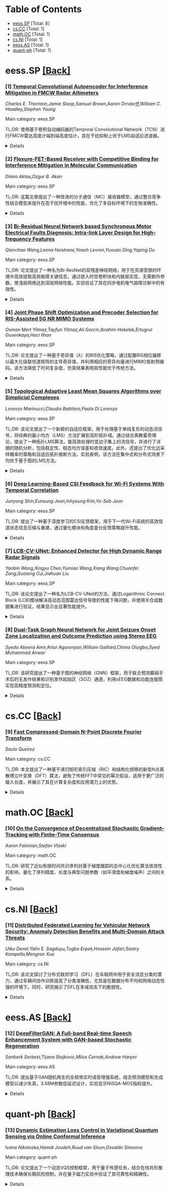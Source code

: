 <div id=toc></div>

# Table of Contents

- [eess.SP](#eess.SP) [Total: 8]
- [cs.CC](#cs.CC) [Total: 1]
- [math.OC](#math.OC) [Total: 1]
- [cs.NI](#cs.NI) [Total: 1]
- [eess.AS](#eess.AS) [Total: 1]
- [quant-ph](#quant-ph) [Total: 1]


<div id='eess.SP'></div>

# eess.SP [[Back]](#toc)

### [1] [Temporal Convolutional Autoencoder for Interference Mitigation in FMCW Radar Altimeters](https://arxiv.org/abs/2505.22783)
*Charles E. Thornton,Jamie Sloop,Samuel Brown,Aaron Orndorff,William C. Headley,Stephen Young*

Main category: eess.SP

TL;DR: 使用基于卷积自动编码器的Temporal Convolutional Network（TCN）进行FMCW雷达高度计端到端高度估计，其在干扰抑制上优于LMS自适应滤波器。


<details>
  <summary>Details</summary>
Motivation: 研究如何利用深度学习技术直接处理FMCW接收信号，通过抑制干扰提升高度估计的准确性。

Method: 采用TCN自动编码器模型，利用信号中的时间相关性进行端到端干扰抑制，直接处理FMCW信号而非现有方法的中频信号。

Result: TCN自动编码器在干扰抑制上表现优于传统LMS自适应滤波器，展示了深度学习在FMCW信号处理中的潜力。

Conclusion: 该研究为FMCW雷达干扰抑制提供了新的深度学习方案，并指出了实时性和泛化能力是未来研究的重点方向。

Abstract: We investigate the end-to-end altitude estimation performance of a
convolutional autoencoder-based interference mitigation approach for
frequency-modulated continuous-wave (FMCW) radar altimeters. Specifically, we
show that a Temporal Convolutional Network (TCN) autoencoder effectively
exploits temporal correlations in the received signal, providing superior
interference suppression compared to a Least Mean Squares (LMS) adaptive
filter. Unlike existing approaches, the present method operates directly on the
received FMCW signal. Additionally, we identify key challenges in applying deep
learning to wideband FMCW interference mitigation and outline directions for
future research to enhance real-time feasibility and generalization to
arbitrary interference conditions.

</details>


### [2] [Flexure-FET-Based Receiver with Competitive Binding for Interference Mitigation in Molecular Communication](https://arxiv.org/abs/2505.22849)
*Dilara Aktas,Ozgur B. Akan*

Main category: eess.SP

TL;DR: 这篇文章提出了一种改进的分子通信（MC）接收器模型，通过整合竞争性结合模型来提升在高干扰环境中的性能，优化了多目标环境下的生物准确性。


<details>
  <summary>Details</summary>
Motivation: 现有的分子通信研究主要关注配体浓度估计和检测，但未充分解决不同分子物种间受体结合的竞争效应。作者希望通过更准确的生物模型提升系统在复杂环境中的表现。

Method: 作者扩展了Flexure-FET MC接收器，引入了竞争性结合模型，结合配体浓度和受体亲和力调整来优化性能，通过综合分析评估干扰因素（如SNR、SEP等）的影响。

Result: 实验结果表明，竞争性结合模型显著提升了接收器在高干扰环境中的可靠性和准确性，为多物种共存环境下的分子通信提供了更现实的系统视角。

Conclusion: 管理干扰因素是提升分子通信性能的关键，竞争性结合模型为复杂MC系统的优化提供了有效手段，增强了多目标环境下的检测鲁棒性。

Abstract: Molecular communication (MC), a biologically inspired technology, enables
applications in nanonetworks and the Internet of Everything (IoE), with great
potential for intra-body systems such as drug delivery, health monitoring, and
disease detection. This paper extends our prior work on the Flexure-FET MC
receiver by integrating a competitive binding model to enhance performance in
high-interference environments, where multiple molecular species coexist in the
reception space. Previous studies have largely focused on ligand concentration
estimation and detection, without fully addressing the effects of inter-species
competition for receptor binding. Our proposed framework captures this
competition, offering a more biologically accurate model for multitarget
environments. By incorporating competition dynamics, the model improves
understanding of MC behavior under interference. This approach enables
fine-tuning of receptor responses by adjusting ligand concentrations and
receptor affinities, thereby optimizing the performance of the Flexure-FET MC
receiver. Comprehensive analysis shows that accounting for competitive binding
is crucial for improving reliability and accuracy in complex MC systems.
Factors such as signal-to-noise ratio (SNR), symbol error probability (SEP),
interferer concentration, and receptor dynamics are shown to significantly
affect performance. The proposed framework highlights the need to manage these
factors effectively. Results demonstrate that modeling interference through
competitive binding offers a realistic system perspective and allows tuning of
receiver response, enabling robust detection in environments with multiple
coexisting species.

</details>


### [3] [Bi-Residual Neural Network based Synchronous Motor Electrical Faults Diagnosis: Intra-link Layer Design for High-frequency Features](https://arxiv.org/abs/2505.23097)
*Qianchao Wang,Leena Heistrene,Yoash Levron,Yuxuan Ding,Yaping Du*

Main category: eess.SP

TL;DR: 论文提出了一种名为Bi-ResNet的双残差神经网络，用于在资源受限的环境中高效提取高频故障关键信息，通过嵌入时空卷积块和内联层实现，无需额外参数，使浅层网络达到深层网络性能。实验验证了其在同步电机电气故障诊断中的有效性。


<details>
  <summary>Details</summary>
Motivation: 在资源受限的实际环境中，高效提取潜在的高频故障关键信息是一个固有难题，需要一种无需增加参数的方法来提升网络性能。

Method: 设计了Bi-ResNet，通过嵌入时空卷积块和内联层提取时空高频特征，并进行了分析、比较和消融实验验证。

Result: 实验表明，Bi-ResNet在低分辨率噪声数据上表现更佳，内联层有助于高频成分的提取和定位，但内联层数量与输入数据复杂度之间存在权衡。

Conclusion: Bi-ResNet通过高效的特征提取机制，显著提升了浅层网络的性能，适用于资源受限的故障诊断场景。

Abstract: In practical resource-constrained environments, efficiently extracting the
potential high-frequency fault-critical information is an inherent problem. To
overcome this problem, this work suggests leveraging a bi-residual neural
network named Bi-ResNet to extract the inner spatial-temporal high-frequency
features using embedded spatial-temporal convolution blocks and intra-link
layers. It can be considered as embedding a high-frequency extractor into
networks without adding any parameters, helping shallow networks achieve the
performance of deep networks. In our experiments, five advanced CNN-based
neural networks and two baselines across a real-life dataset are utilized for
synchronous motor electrical fault diagnosis to demonstrate the effectiveness
of Bi-ResNet including one analytical, comparative, and ablation experiments.
The corresponding experiments show: 1) The Bi-ResNet can perform better on
low-resolution noisy data. 2) The proposed intra-links can help high-frequency
components extraction and location from raw data. 3) There is a trade-off
between intra-link number and input data complexity.

</details>


### [4] [Joint Phase Shift Optimization and Precoder Selection for RIS-Assisted 5G NR MIMO Systems](https://arxiv.org/abs/2505.23154)
*Osman Mert Yilmaz,Tayfun Yilmaz,Ali Gorcin,Ibrahim Hokelek,Ertugrul Guvenkaya,Haci Ilhan*

Main category: eess.SP

TL;DR: 论文提出了一种基于奇异值（$λ$）的RIS优化策略，通过配置RIS相位偏移以最大化级联信道矩阵的主导奇异值，并利用相应的奇异向量进行MIMO发射预编码。该方法降低了时间复杂度，仿真结果表明其性能优于传统方法。


<details>
  <summary>Details</summary>
Motivation: 现有研究在5G及以后的网络中，联合优化RIS相位偏移和MIMO发射预编码的问题尚未充分探索。本文旨在填补这一空白。

Method: 提出了一种基于奇异值（$λ$）的RIS优化策略，结合最大交叉交换算法（MCA）和有效的基于秩的方法进行优化。

Result: 仿真结果表明，所提出的预编码选择方法在基于$λ$的RIS优化下持续优于传统方法。

Conclusion: 该方法不仅优化了信号质量和信道条件，还显著降低了计算复杂度，为未来网络提供了一种有效的补充方案。

Abstract: By intelligently reconfiguring wireless propagation environment,
reconfigurable intelligent surfaces (RISs) can enhance signal quality, suppress
interference, and improve channel conditions, thereby serving as a powerful
complement to multiple-input multiple-output (MIMO) architectures. However,
jointly optimizing the RIS phase shifts and the MIMO transmit precoder in 5G
and beyond networks remains largely unexplored. This paper addresses this gap
by proposing a singular value ($\lambda$)-based RIS optimization strategy,
where the phase shifts are configured to maximize the dominant singular values
of the cascaded channel matrix, and the corresponding singular vectors are
utilized for MIMO transmit precoding. The proposed precoder selection does not
require mutual information computation across subbands, thereby reducing time
complexity. To solve the $\lambda$-based optimization problem, maximum
cross-swapping algorithm (MCA) is applied while an effective rank-based method
is utilized for benchmarking purposes. The simulation results show that the
proposed precoder selection method consistently outperforms the conventional
approach under $\lambda$-based RIS optimization.

</details>


### [5] [Topological Adaptive Least Mean Squares Algorithms over Simplicial Complexes](https://arxiv.org/abs/2505.23160)
*Lorenzo Marinucci,Claudio Battiloro,Paolo Di Lorenzo*

Main category: eess.SP

TL;DR: 该论文提出了一个新颖的自适应框架，用于处理基于单纯复形的动态流信号，将经典的最小均方（LMS）方法扩展到高阶拓扑域。通过结合离散霍奇理论，提出了一种拓扑LMS算法，能高效处理时变边子集上的流信号，并进行了详细的随机分析，包括稳定性、稳态均方误差和收敛速度。此外，还提出了优化边采样概率的策略和自适应拓扑推断方法。实验表明，该方法在集中式和分布式场景下均优于基于图的LMS方法。


<details>
  <summary>Details</summary>
Motivation: 传统的最小均方（LMS）方法仅适用于图结构，无法充分利用高阶拓扑特征。为了弥补这一不足，作者提出将LMS方法扩展到单纯复形上，以更高效地处理动态流信号，并探索其在分布式场景下的应用。

Method: 论文基于离散霍奇理论，提出了一种拓扑LMS算法，专门用于处理时变边子集上的流信号。通过随机分析，研究了算法的稳定性、稳态均方误差和收敛速度。此外，还设计了优化边采样概率的策略，并提出了一种自适应拓扑推断方法。进一步扩展为分布式版本并分析其性能。

Result: 实验证明，该算法在合成数据和真实流量数据上均优于传统的基于图的LMS方法。无论是集中式还是分布式设置，它都能通过利用高阶拓扑特征提升性能。

Conclusion: 该框架成功地将LMS方法扩展到高阶拓扑域，为动态流信号处理提供了更高效的工具。其自适应性和分布式实现进一步扩展了应用场景，表现出显著的性能优势。

Abstract: This paper introduces a novel adaptive framework for processing dynamic flow
signals over simplicial complexes, extending classical least-mean-squares (LMS)
methods to high-order topological domains. Building on discrete Hodge theory,
we present a topological LMS algorithm that efficiently processes streaming
signals observed over time-varying edge subsets. We provide a detailed
stochastic analysis of the algorithm, deriving its stability conditions,
steady-state mean-square-error, and convergence speed, while exploring the
impact of edge sampling on performance. We also propose strategies to design
optimal edge sampling probabilities, minimizing rate while ensuring desired
estimation accuracy. Assuming partial knowledge of the complex structure (e.g.,
the underlying graph), we introduce an adaptive topology inference method that
integrates with the proposed LMS framework. Additionally, we propose a
distributed version of the algorithm and analyze its stability and
mean-square-error properties. Empirical results on synthetic and real-world
traffic data demonstrate that our approach, in both centralized and distributed
settings, outperforms graph-based LMS methods by leveraging higher-order
topological features.

</details>


### [6] [Deep Learning-Based CSI Feedback for Wi-Fi Systems With Temporal Correlation](https://arxiv.org/abs/2505.23198)
*Junyong Shin,Eunsung Jeon,Inhyoung Kim,Yo-Seb Jeon*

Main category: eess.SP

TL;DR: 提出了一种基于深度学习的CSI反馈框架，用于下一代Wi-Fi系统的高效信道状态信息压缩与重建，通过量化模块和角度差分反馈策略提升性能。


<details>
  <summary>Details</summary>
Motivation: 下一代Wi-Fi系统需高效压缩和反馈CSI以提升吞吐量，传统方法效率不足，需新解决方案。

Method: 结合编码器-解码器神经网络、可训练向量量化模块，提出角度差分反馈策略和CSI细化模块。

Result: 仿真显示优于现有Wi-Fi标准方法，角度差分策略和细化模块显著提升性能。

Conclusion: 深度学习框架和优化策略有效提升了CSI反馈效率与精度，适用于下一代Wi-Fi系统。

Abstract: To achieve higher throughput in next-generation Wi-Fi systems, a station
(STA) needs to efficiently compress channel state information (CSI) and feed it
back to an access point (AP). In this paper, we propose a novel deep learning
(DL)-based CSI feedback framework tailored for next-generation Wi-Fi systems.
Our framework incorporates a pair of encoder and decoder neural networks to
compress and reconstruct the angle parameters of the CSI. To enable an
efficient finite-bit representation of the encoder output, we introduce a
trainable vector quantization module, which is integrated after the encoder
network and jointly trained with both the encoder and decoder networks in an
end-to-end manner. Additionally, we further enhance our framework by leveraging
the temporal correlation of the angle parameters. Specifically, we propose an
angle-difference feedback strategy which transmits the difference between the
current and previous angle parameters when the difference is sufficiently
small. This strategy accounts for the periodicity of the angle parameters
through proper preprocessing and mitigates error propagation effects using
novel feedback methods. We also introduce a DL-based CSI refinement module for
the AP, which improves the reconstruction accuracy of the angle parameters by
simultaneously utilizing both the previous and current feedback information.
Simulation results demonstrate that our framework outperforms the standard
method employed in current Wi-Fi systems. Our results also demonstrate
significant performance gains achieved by the angle-difference feedback
strategy and the CSI refinement module.

</details>


### [7] [LCB-CV-UNet: Enhanced Detector for High Dynamic Range Radar Signals](https://arxiv.org/abs/2505.23454)
*Yanbin Wang,Xingyu Chen,Yumiao Wang,Xiang Wang,Chuanfei Zang,Guolong Cui,Jiahuan Liu*

Main category: eess.SP

TL;DR: 该论文提出了一种名为LCB-CV-UNet的方法，通过Logarithmic Connect Block (LCB)模块解决高动态范围雷达信号导致的性能下降问题，并使用半合成数据集进行验证，结果显示出显著性能提升。


<details>
  <summary>Details</summary>
Motivation: 高动态范围(HDR)雷达信号处理中的性能下降问题是主要动机，需一种硬件高效且保持相位一致性的解决方案。

Method: 提出LCB模块作为相位一致性保持方案，并采用双混合数据集构建方法生成半合成数据集。

Result: 仿真结果显示检测概率提升约1%，计算复杂度仅增加0.9%，在信噪比为11-13dB时优于基线5%。

Conclusion: 通过实验验证了模型的实际可行性，证明其在高动态范围信号处理中的有效性。

Abstract: We propose the LCB-CV-UNet to tackle performance degradation caused by High
Dynamic Range (HDR) radar signals. Initially, a hardware-efficient,
plug-and-play module named Logarithmic Connect Block (LCB) is proposed as a
phase coherence preserving solution to address the inherent challenges in
handling HDR features. Then, we propose the Dual Hybrid Dataset Construction
method to generate a semi-synthetic dataset, approximating typical HDR signal
scenarios with adjustable target distributions. Simulation results show about
1% total detection probability improvement with under 0.9% computational
complexity added compared with the baseline. Furthermore, it excels 5% over the
baseline at the range in 11-13 dB signal-to-noise ratio typical for urban
targets. Finally, the real experiment validates the practicality of our model.

</details>


### [8] [Dual-Task Graph Neural Network for Joint Seizure Onset Zone Localization and Outcome Prediction using Stereo EEG](https://arxiv.org/abs/2505.23669)
*Syeda Abeera Amir,Artur Agaronyan,William Gaillard,Chima Oluigbo,Syed Muhammad Anwar*

Main category: eess.SP

TL;DR: 该研究提出了一种基于图的神经网络（GNN）框架，用于联合预测癫痫手术后的无发作结果和识别发作起始区（SOZ）通道，利用sEEG数据和功能连接图实现高精度预测和定位。


<details>
  <summary>Details</summary>
Motivation: 癫痫手术治疗的成功依赖于准确识别发作起始区和预测术后无发作概率。虽然sEEG提供了高保真数据，但临床识别依赖主观经验，数据驱动方法较少。研究旨在利用sEEG的动态特性和图结构，开发自动化解決方案。

Method: 研究构建了双任务GNN框架，基于10秒非重叠sEEG窗口数据生成功能连接图，提取丰富的节点特征（如频谱、统计、小波等）和全局图描述符，通过交叉熵损失和Optuna优化超参数。

Result: 模型在窗口级10折交叉验证中，无发作预测的图级准确率为89.31±0.0976%，SOZ定位的节点级准确率达94.72±0.0041%。消融实验揭示了特征对结果的重要性。

Conclusion: 该GNN框架在癫痫手术规划中展现出高效性和临床潜力，为数据驱动的SOZ定位和无发作预测提供了可靠工具，同时为特征选择提供了实验依据。

Abstract: Accurately localizing the brain regions that triggers seizures and predicting
whether a patient will be seizure-free after surgery are vital for surgical
planning and patient management in drug-resistant epilepsy.
Stereo-electroencephalography (sEEG) delivers high-fidelity intracranial
recordings that enable clinicians to precisely locate epileptogenic networks.
However, the clinical identification is subjective and dependent on the
expertise of the clinical team. Data driven approaches in this domain are
sparse, despite the fact that sEEG offers high temporal-fidelity related to
seizure dynamics that can be leveraged using graph structures ideal for
imitating brain networks. In this study, we introduce a dual-task graph-neural
network (GNN) framework that operates on windowed sEEG recordings to jointly
predict seizure-freedom outcomes and identify seizure-onset-zone (SOZ)
channels. We assemble non-overlapping 10 second windows from 51 clinical
seizures spread across 20 pediatric patients, with sEEG data annotated by
clinical experts. For each temporal window we construct a functional
connectivity graph via thresholded Pearson correlations and extract rich node
features (spectral, statistical, wavelet, Hjorth and local graph features),
alongside six global graph descriptors. We optimize a combined cross-entropy
loss with a tunable task-weight, and select model hyper-parameters via Optuna.
Under window-level 10-fold cross-validation, the model achieves a mean
graph-level accuracy of $89.31 \pm 0.0976 \%$ for seizure-freedom prediction
and a node-level SOZ localization accuracy of $94.72. \pm 0.0041 \%$. For the
best performing model, we ran additive and leave-one-out ablation studies to
explore feature importance for graph and node-level accuracy.

</details>


<div id='cs.CC'></div>

# cs.CC [[Back]](#toc)

### [9] [Fast Compressed-Domain N-Point Discrete Fourier Transform](https://arxiv.org/abs/2505.23718)
*Saulo Queiroz*

Main category: cs.CC

TL;DR: 本文提出了一种基于递归矩形索引压缩（RIC）和结构化频移的新型N点离散傅立叶变换（DFT）算法，避免了传统FFT中常见的幂次假设，适用于更广泛的输入长度，并展示了其在计算复杂度和应用潜力上的优势。


<details>
  <summary>Details</summary>
Motivation: 传统FFT算法通常要求输入长度为2的幂次，限制了其适用性。本文旨在通过递归压缩和频移策略，提出一种更灵活的算法，避免零填充需求，提升计算效率和应用范围。

Method: 采用递归矩形索引压缩（RIC）和结构化频移技术，将信号从N点递归压缩至C点，通过C点DFT计算原始DFT的特定系数，无需旋转因子。算法支持输入长度为c·2^k形式。

Result: 算法实现了O(N log N)的计算复杂度，并显著减少了对输入长度的限制，尤其适用于非2幂次长度的信号处理，潜在提升数值稳定性、硬件实现和其他DFT相关应用的效率。

Conclusion: 提出的RIC DFT算法不仅扩展了FFT的适用性，还为DFT计算提供了新的结构视角，有望在数值稳定性、硬件实现和稀疏变换等领域产生重要影响。

Abstract: This paper presents a novel algorithm for computing the N-point Discrete
Fourier Transform (DFT) based solely on recursive Rectangular Index Compression
(RIC) [1][2] and structured frequency shifts. The RIC DFT algorithm compresses
a signal from $N=CL$ to $C\in[2,N/2]$ points at the expense of $N-1$ complex
additions and no complex multiplication. It is shown that a $C$-point DFT on
the compressed signal corresponds exactly to $C$ DFT coefficients of the
original $N$-point DFT, namely, $X_{kL}$, $k=0,1,\ldots,C-1$ with no need for
twiddle factors. We rely on this strategy to decompose the DFT by recursively
compressing the input signal and applying global frequency shifts (to get
odd-indexed DFT coefficients). We show that this new structure can relax the
power-of-two assumption of the radix-2 FFT by enabling signal input lengths
such as $N=c\cdot 2^k$ (for $k\geq 0$ and a non-power-of-two $c>0$). Thus, our
algorithm potentially outperforms radix-2 FFTs for the cases where significant
zero-padding is needed. The proposed approach achieves a computational
complexity of $O(N \log N)$ and offers a new structural perspective on DFT
computation, with potential impacts on several DFT issues like numerical
stability, hardware implementation, sparse transforms, convolutions, and others
DFT-based procedures.

</details>


<div id='math.OC'></div>

# math.OC [[Back]](#toc)

### [10] [On the Convergence of Decentralized Stochastic Gradient-Tracking with Finite-Time Consensus](https://arxiv.org/abs/2505.23577)
*Aaron Fainman,Stefan Vlaski*

Main category: math.OC

TL;DR: 研究了近似有限时间共识序列对基于梯度跟踪的去中心化优化算法收敛性的影响，量化了序列精度、长度与典型问题参数（如平滑度和梯度噪声）之间的关系。


<details>
  <summary>Details</summary>
Motivation: 在实际应用中，由于网络拓扑的不完善知识、序列长度限制或数值不稳定，可能无法获得精确的有限时间共识序列，因此需要量化近似序列对算法性能的影响。

Method: 通过分析近似有限时间共识序列的特性，结合梯度跟踪方法，研究其对去中心化优化算法收敛性的影响。

Result: 量化了近似序列的精度和长度与算法收敛性之间的关系，并揭示了它们与问题参数（如平滑度和梯度噪声）的相互作用。

Conclusion: 研究表明，近似有限时间共识序列在合理范围内仍能保证算法的收敛性，但需要根据问题参数调整序列的精度和长度以优化性能。

Abstract: Algorithms for decentralized optimization and learning rely on local
optimization steps coupled with combination steps over a graph. Recent works
have demonstrated that using a time-varying sequence of matrices that achieve
finite-time consensus can improve the communication and iteration complexity of
decentralized optimization algorithms based on gradient tracking. In practice,
a sequence of matrices satisfying the exact finite-time consensus property may
not be available due to imperfect knowledge of the network topology, a limit on
the length of the sequence, or numerical instabilities. In this work, we
quantify the impact of approximate finite-time consensus sequences on the
convergence of a gradient-tracking based decentralized optimization algorithm,
clarifying the interplay between accuracy and length of the sequence as well as
typical problem parameters such as smoothness and gradient noise.

</details>


<div id='cs.NI'></div>

# cs.NI [[Back]](#toc)

### [11] [Distributed Federated Learning for Vehicular Network Security: Anomaly Detection Benefits and Multi-Domain Attack Threats](https://arxiv.org/abs/2505.23706)
*Utku Demir,Yalin E. Sagduyu,Tugba Erpek,Hossein Jafari,Sastry Kompella,Mengran Xue*

Main category: cs.NI

TL;DR: 该论文探讨了分布式联邦学习（DFL）在车联网中用于安全消息分类的潜力，通过车辆间协作训练提高了分类准确性，尤其是在数据分布不均和网络动态性强的环境下。同时，研究揭示了DFL在多域攻击下的脆弱性。


<details>
  <summary>Details</summary>
Motivation: 针对车联网中大规模、高移动性和数据分布不均的问题，传统的集中式或纯本地学习方法存在局限性，需要一种更高效且适应动态环境的解决方案。

Method: 采用分布式联邦学习（DFL），车辆通过与单跳邻居交换模型更新并多跳传播模型，实现协作训练，使用VeReMi扩展数据集进行验证。

Result: DFL显著提升了所有车辆的分类准确性，尤其是低准确性车辆；同时发现训练数据量和网络连通性与模型整体准确性相关。但在无线干扰和数据投毒攻击下表现出脆弱性。

Conclusion: DFL在车联网中具有潜力，但需要更鲁棒的策略以抵御多域攻击，确保安全性。

Abstract: In connected and autonomous vehicles, machine learning for safety message
classification has become critical for detecting malicious or anomalous
behavior. However, conventional approaches that rely on centralized data
collection or purely local training face limitations due to the large scale,
high mobility, and heterogeneous data distributions inherent in inter-vehicle
networks. To overcome these challenges, this paper explores Distributed
Federated Learning (DFL), whereby vehicles collaboratively train deep learning
models by exchanging model updates among one-hop neighbors and propagating
models over multiple hops. Using the Vehicular Reference Misbehavior (VeReMi)
Extension Dataset, we show that DFL can significantly improve classification
accuracy across all vehicles compared to learning strictly with local data.
Notably, vehicles with low individual accuracy see substantial accuracy gains
through DFL, illustrating the benefit of knowledge sharing across the network.
We further show that local training data size and time-varying network
connectivity correlate strongly with the model's overall accuracy. We
investigate DFL's resilience and vulnerabilities under attacks in multiple
domains, namely wireless jamming and training data poisoning attacks. Our
results reveal important insights into the vulnerabilities of DFL when
confronted with multi-domain attacks, underlining the need for more robust
strategies to secure DFL in vehicular networks.

</details>


<div id='eess.AS'></div>

# eess.AS [[Back]](#toc)

### [12] [DeepFilterGAN: A Full-band Real-time Speech Enhancement System with GAN-based Stochastic Regeneration](https://arxiv.org/abs/2505.23515)
*Sanberk Serbest,Tijana Stojkovic,Milos Cernak,Andrew Harper*

Main category: eess.AS

TL;DR: 提出基于GAN随机再生的全频带实时语音增强系统，结合预测模型和生成模型以减少失真，3.58M参数低延迟设计，实验显示NISQA-MOS指标提升。


<details>
  <summary>Details</summary>
Motivation: 预测模型可能因仅估计目标分布的均值导致过度抑制语音内容，结合生成模型可减少输出失真，设计轻量级实时系统。

Method: 采用GAN随机再生框架，结合预测与生成模型，系统参数3.58M，低延迟设计支持实时流式处理。

Result: 实验表明系统在NISQA-MOS指标上优于第一阶段，消融研究验证噪声条件的重要性。

Conclusion: 框架有效提升语音增强性能，轻量架构适合实时应用，未来可进一步优化。

Abstract: In this work, we propose a full-band real-time speech enhancement system with
GAN-based stochastic regeneration. Predictive models focus on estimating the
mean of the target distribution, whereas generative models aim to learn the
full distribution. This behavior of predictive models may lead to
over-suppression, i.e. the removal of speech content. In the literature, it was
shown that combining a predictive model with a generative one within the
stochastic regeneration framework can reduce the distortion in the output. We
use this framework to obtain a real-time speech enhancement system. With 3.58M
parameters and a low latency, our system is designed for real-time streaming
with a lightweight architecture. Experiments show that our system improves over
the first stage in terms of NISQA-MOS metric. Finally, through an ablation
study, we show the importance of noisy conditioning in our system. We
participated in 2025 Urgent Challenge with our model and later made further
improvements.

</details>


<div id='quant-ph'></div>

# quant-ph [[Back]](#toc)

### [13] [Dynamic Estimation Loss Control in Variational Quantum Sensing via Online Conformal Inference](https://arxiv.org/abs/2505.23389)
*Ivana Nikoloska,Hamdi Joudeh,Ruud van Sloun,Osvaldo Simeone*

Main category: quant-ph

TL;DR: 论文提出了一个动态VQS控制框架，用于量子传感任务，结合在线共形推理技术确保长期风险控制，并在量子磁力实验中验证了其可靠性和精确性。


<details>
  <summary>Details</summary>
Motivation: 当前基于NISQ设备的量子传感器受限于噪声和采样约束，且现有的VQS方法缺乏严格性能保证，因此需要一种能够动态更新参数并提供确定性误差边界的控制框架。

Method: 通过在线共形推理技术动态调整变分参数，生成具有长期风险保证的序贯估计集。

Result: 在量子磁力实验中的验证表明，动态VQS方法既能保持所需的可靠性，又能提供精确的估计。

Conclusion: 研究表明，结合变分量子和在线共形推理可实现NISQ设备上的可靠量子传感。

Abstract: Quantum sensing exploits non-classical effects to overcome limitations of
classical sensors, with applications ranging from gravitational-wave detection
to nanoscale imaging. However, practical quantum sensors built on noisy
intermediate-scale quantum (NISQ) devices face significant noise and sampling
constraints, and current variational quantum sensing (VQS) methods lack
rigorous performance guarantees. This paper proposes an online control
framework for VQS that dynamically updates the variational parameters while
providing deterministic error bars on the estimates. By leveraging online
conformal inference techniques, the approach produces sequential estimation
sets with a guaranteed long-term risk level. Experiments on a quantum
magnetometry task confirm that the proposed dynamic VQS approach maintains the
required reliability over time, while still yielding precise estimates. The
results demonstrate the practical benefits of combining variational quantum
algorithms with online conformal inference to achieve reliable quantum sensing
on NISQ devices.

</details>
